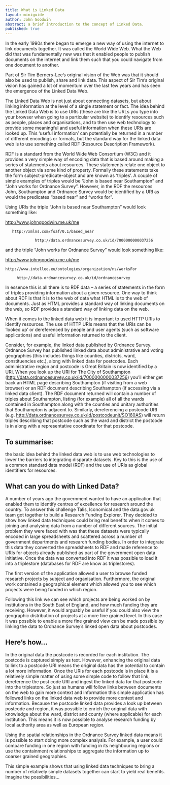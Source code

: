 ```yaml
---
title: What is Linked Data
layout: miniguide
author: John Goodwin
abstract: a brief introduction to the concept of Linked Data.
published: true
---
```


In the early 1990s there began to emerge a new way of using the internet to link documents together. It was called the World Wide Web. What the Web did that was fundamentally new was that it enabled people to publish documents on the internet and link them such that you could navigate from one document to another.

Part of Sir Tim Berners-Lee’s original vision of the Web was that it should also be used to publish, share and link data. This aspect of Sir Tim’s original vision has gained a lot of momentum over the last few years and has seen the emergence of the Linked Data Web.

The Linked Data Web is not just about connecting datasets, but about linking information at the level of a single statement or fact. The idea behind the Linked Data Web is to use URIs (these are like the URLs you type into your browser when going to a particular website) to identify resources such as people, places and organisations, and to then use web technology to provide some meaningful and useful information when these URIs are looked up. This ‘useful information’ can potentially be returned in a number of different encodings or formats, but the standard way for the linked data web is to use something called RDF (Resource Description Framework).

RDF is a standard from the World Wide Web Consortium (W3C) and it provides a very simple way of encoding data that is based around making a series of statements about resources. These statements relate one object to another object via some kind of property. Formally these statements take the form subject-predicate-object and are known as ‘triples’. A couple of simple examples of triples would be “John is based near Southampton” and “John works for Ordnance Survey”. However, in the RDF the resources John, Southampton and Ordnance Survey would be identified by a URI as would the predicates “based near” and “works for”.

Using URIs the triple “John is based near Southampton” would look something like:

http://www.johngoodwin.me.uk/me

       http://xmlns.com/foaf/0.1/based_near

                 http://data.ordnancesurvey.co.uk/id/7000000000037256

and the triple “John works for Ordnance Survey” would look something like:

http://www.johngoodwin.me.uk/me

    http://www.intelleo.eu/ontologies/organization/ns/worksFor

         http://data.ordnancesurvey.co.uk/id/ordnancesurvey

In essence this is all there is to RDF data – a series of statements in the form of triples providing information about a given resource. One way to think about RDF is that it is to the web of data what HTML is to the web of documents. Just as HTML provides a standard way of linking documents on the web, so RDF provides a standard way of linking data on the web.

When it comes to the linked data web it is important to used HTTP URIs to identify resources. The use of HTTP URIs means that the URIs can be ‘looked up’ or dereferenced by people and user agents (such as software applications) and useful information returned to the client.

Consider, for example, the linked data published by Ordnance Survey. Ordnance Survey has published linked data about administrative and voting geographies (this includes things like counties, districts, ward, constituencies etc.), along with linked data for postcodes. Each administrative region and postcode is Great Britain is now identified by a URI. When you look up the URI for The City of Southampton (http://data.ordnancesurvey.co.uk/id/7000000000037256) you’ll either get back an HTML page describing Southampton (if visiting from a web browser) or an RDF document describing Southampton (if accessing via a linked data client). The RDF document returned will contain a number of triples about Southampton, listing (for example) all of all the wards contained in Southampton along with the counties and unitary authorities that Southampton is adjacent to. Similarly, dereferencing a postcode URI (e.g. http://data.ordnancesurvey.co.uk/id/postcodeunit/SO160AS) will return triples describing that postcode such as the ward and district the postcode is in along with a representative coordinate for that postcode.

## To summarise:
the basic idea behind the linked data web is to use web technologies to lower the barriers to integrating disparate datasets. Key to this is the use of a common standard data model (RDF) and the use of URIs as global identifiers for resources.

## What can you do with Linked Data?

A number of years ago the government wanted to have an application that enabled them to identify centres of excellence for research around the country. To answer this challenge Talis, Iconomical and the data.gov.uk team got together to build a Research Funding Explorer. They decided to show how linked data techniques could bring real benefits when it comes to joining and analysing data from a number of different sources. The initial problem they were faced with was that these datasets were typically encoded in large spreadsheets and scattered across a number of government departments and research funding bodies. In order to integrate this data they converted the spreadsheets to RDF and made reference to URIs for objects already published as part of the government open data initiative. Once the data was converted into RDF it was possible to load it into a triplestore (databases for RDF are know as triplestores).

The first version of the application allowed a user to browse funded research projects by subject and organisation. Furthermore, the original work contained a geographical element which allowed you to see which projects were being funded in which region.

Following this link we can see which projects are being worked on by institutions in the South East of England, and how much funding they are receiving. However, it would arguably be useful if you could also view the geographic distribution of projects at a more fine grained level. In this case it was possible to enable a more fine grained view can be made possible by linking the data to Ordnance Survey’s linked open data about postcodes.

## Here’s how…

In the original data the postcode is recorded for each institution. The postcode is captured simply as text. However, enhancing the original data to link to a postcode URI means the original data has the potential to contain a lot more information. Once the URIs for each postcode is in place it is a relatively simple matter of using some simple code to follow that link, dereference the post code URI and ingest the linked data for that postcode into the triplestore. So just as humans will follow links between documents on the web to gain more context and information this simple application has followed links on the linked data web to provide more context and information. Because the postcode linked data provides a look up between postcode and region, it was possible to enrich the original data with knowledge about the ward, district and county (where applicable) for each institution. This means it is now possible to analyse research funding by local authority area as well as European region.

Using the spatial relationships in the Ordnance Survey linked data means it is possible to start doing more complex analysis. For example, a user could compare funding in one region with funding in its neighbouring regions or use the containment relationships to aggregate the information up to coarser grained geographies.

This simple example shows that using linked data techniques to bring a number of relatively simple datasets together can start to yield real benefits. Imagine the possibilities…